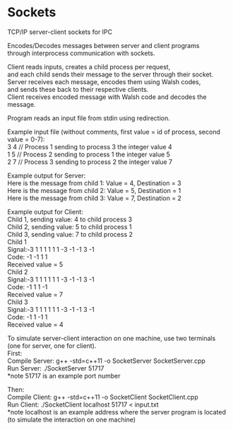 # Sockets
TCP/IP server-client sockets for IPC  

Encodes/Decodes messages between server and client programs  
through interprocess communication with sockets.  

Client reads inputs, creates a child process per request,  
	and each child sends their message to the server through their socket.  
Server receives each message, encodes them using Walsh codes,  
	and sends these back to their respective clients.  
Client receives encoded message with Walsh code and decodes the message.  

Program reads an input file from stdin using redirection.  

Example input file (without comments, first value = id of process, second value = 0-7):  
3 4 // Process 1 sending to process 3 the integer value 4  
1 5 // Process 2 sending to process 1 the integer value 5  
2 7 // Process 3 sending to process 2 the integer value 7  

Example output for Server:  
Here is the message from child 1: Value = 4, Destination = 3  
Here is the message from child 2: Value = 5, Destination = 1  
Here is the message from child 3: Value = 7, Destination = 2  

Example output for Client:  
Child 1, sending value: 4 to child process 3  
Child 2, sending value: 5 to child process 1  
Child 3, sending value: 7 to child process 2  
Child 1  
Signal:-3 1 1 1 1 1 1 -3 -1 -1 3 -1  
Code: -1 -1 1 1  
Received value = 5  
Child 2  
Signal:-3 1 1 1 1 1 1 -3 -1 -1 3 -1  
Code: -1 1 1 -1  
Received value = 7  
Child 3  
Signal:-3 1 1 1 1 1 1 -3 -1 -1 3 -1  
Code: -1 1 -1 1  
Received value = 4  

To simulate server-client interaction on one machine, use two terminals (one for server, one for client).  
First:  
Compile Server: g++ -std=c++11 -o SocketServer SocketServer.cpp  
Run Server: ./SocketServer 51717  
*note 51717 is an example port number  

Then:  
Compile Client: g++ -std=c++11 -o SocketClient SocketClient.cpp  
Run Client: ./SocketClient localhost 51717 < input.txt  
*note localhost is an example address where the server program is located (to simulate the interaction on one machine)  

